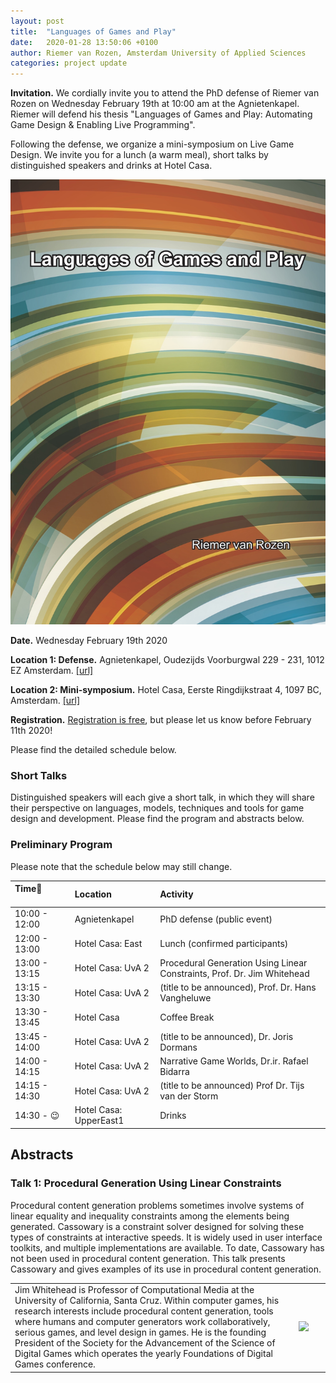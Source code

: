 ```yaml
---
layout: post
title:  "Languages of Games and Play"
date:   2020-01-28 13:50:06 +0100
author: Riemer van Rozen, Amsterdam University of Applied Sciences
categories: project update
---
```

**Invitation.** 
We cordially invite you to attend the PhD defense of Riemer van Rozen on Wednesday February 19th at 10:00 am at the Agnietenkapel. Riemer will defend his thesis "Languages of Games and Play: Automating Game Design & Enabling Live Programming".

Following the defense, we organize a mini-symposium on Live Game Design. We invite you for a lunch (a warm meal), short talks by distinguished speakers and drinks at Hotel Casa. 

![image alt >](/assets/Thesis_front_vRozen.jpg)

**Date.** Wednesday February 19th 2020

**Location 1: Defense.** Agnietenkapel, Oudezijds Voorburgwal 229 - 231, 1012 EZ Amsterdam. [[url]](https://www.uva.nl/locaties/binnenstad/agnietenkapel.html)

**Location 2: Mini-symposium.** Hotel Casa, Eerste Ringdijkstraat 4, 1097 BC, Amsterdam. [[url]](https://hotelcasa.nl/location/)

**Registration.** [Registration is free](https://forms.gle/HvKScRCPc3piCoMZ6), but please let us know before February 11th 2020!

Please find the detailed schedule below.

### Short Talks 
Distinguished speakers will each give a short talk, in which they will share their perspective on languages, models, techniques and tools for game design and development.
Please find the program and abstracts below.

### Preliminary Program
Please note that the schedule below may still change.


| Time                            | Location         | Activity                           |
|:----------------------------|:-----------------|:-----------------------------------|
| 10:00 - 12:00 | Agnietenkapel          | PhD defense (public event)           |
| 12:00 - 13:00 | Hotel Casa: East       | Lunch (confirmed participants)       |
| 13:00 - 13:15 | Hotel Casa: UvA 2      | Procedural Generation Using Linear Constraints, Prof. Dr. Jim Whitehead     |
| 13:15 - 13:30 | Hotel Casa: UvA 2      | (title to be announced), Prof. Dr. Hans Vangheluwe   |
| 13:30 - 13:45 | Hotel Casa             | Coffee Break                         |
| 13:45 - 14:00 | Hotel Casa: UvA 2      | (title to be announced), Dr. Joris Dormans           |
| 14:00 - 14:15 | Hotel Casa: UvA 2      | Narrative Game Worlds, Dr.ir. Rafael Bidarra       |
| 14:15 - 14:30 | Hotel Casa: UvA 2      | (title to be announced) Prof Dr. Tijs van der Storm |
| 14:30 - :wink:| Hotel Casa: UpperEast1 | Drinks                               |


## Abstracts

### Talk 1: Procedural Generation Using Linear Constraints
Procedural content generation problems sometimes involve systems of linear equality and inequality constraints among the elements being generated. Cassowary is a constraint solver designed for solving these types of constraints at interactive speeds. It is widely used in user interface toolkits, and multiple implementations are available. To date, Cassowary has not been used in procedural content generation. This talk presents Cassowary and gives examples of its use in procedural content generation.

<table>
<tr>
<td width="90%">
Jim Whitehead is Professor of Computational Media at the University of California, Santa Cruz. Within computer games, his research interests include procedural content generation, tools where humans and computer generators work collaboratively, serious games, and level design in games. He is the founding President of the Society for the Advancement of the Science of Digital Games which operates the yearly Foundations of Digital Games conference. 
</td>
<td width="10%">
<img src="https://www.soe.ucsc.edu/people/ejw/photo/1" width="10%">
</td>
</tr>
</table>

